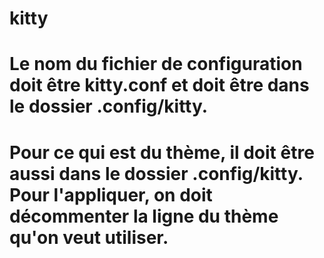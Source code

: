 # kitty

# Le nom du fichier de configuration doit être kitty.conf et doit être dans le dossier .config/kitty.

# Pour ce qui est du thème, il doit être aussi dans le dossier .config/kitty. Pour l'appliquer, on doit décommenter la ligne du thème qu'on veut utiliser.

